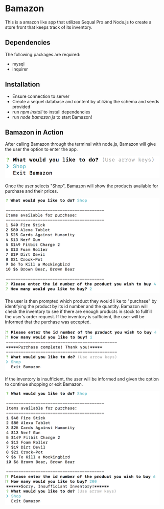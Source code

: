 # Bamazon 
This is a amazon like app that utilizes Sequal Pro and Node.js to create a store front that keeps track of its inventory. 

## Dependencies
The following packages are required:
- mysql 
- inquirer

## Installation 
- Ensure connection to server
- Create a sequel database and content by utilizing the schema and seeds provided
- run *npm install* to install dependencies
- run *node bamazon.js* to start Bamazon! 

## Bamazon in Action
After calling Bamazon through the terminal with node.js, Bamazon will give the user the option to enter the app. 

![Image of Start](/images/startScreen1.png)

Once the user selects "Shop", Bamazon will show the products available for purchase and their prices. 

![Image of Inventory](/images/inventory2.png)

The user is then prompted which product they would li ke to "purchase" by identifying the product by its id number and the quantity. Bamazon will check the inventory to see if there are enough products in stock to fullfill the user's order request. If the inventory is sufficient, the user will be informed that the purchase was accepted. 
 
![Image of Purchase](/images/purchase3.png)


If the inventory is insufficient, the user will be informed and given the option to continue shopping or exit Bamazon. 

![Image of Insufficient Inventory](/images/insufficentInventory.png)

